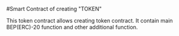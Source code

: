 #Smart Contract of creating "TOKEN" 

This token contract allows creating token contract. It contain main BEP(ERC)-20 function and other additional function. 
